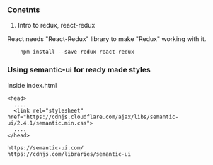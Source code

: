 ### Conetnts 
1. Intro to redux, react-redux


React needs "React-Redux" library to make "Redux" working with it.

        npm install --save redux react-redux

### Using semantic-ui for ready made styles

Inside index.html

    <head>
      ....
      <link rel="stylesheet" href="https://cdnjs.cloudflare.com/ajax/libs/semantic-ui/2.4.1/semantic.min.css">
      ....
    </head>

    https://semantic-ui.com/
    https://cdnjs.com/libraries/semantic-ui
